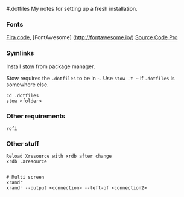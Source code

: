 #.dotfiles
My notes for setting up a fresh installation.

### Fonts
[Fira code](https://github.com/tonsky/FiraCode),
[FontAwesome] (http://fontawesome.io/)
[Source Code Pro](https://github.com/adobe-fonts/source-code-pro)

### Symlinks
Install [stow](https://www.gnu.org/software/stow/) from package manager.
 
Stow requires the `.dotfiles` to be in `~`. Use `stow -t ~` if `.dotfiles` is somewhere else.

```
cd .dotfiles
stow <folder>
```

### Other requirements
```
rofi
```


### Other stuff
```
Reload Xresource with xrdb after change
xrdb .Xresource


# Multi screen
xrandr
xrandr --output <connection> --left-of <connection2>
```

